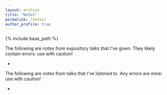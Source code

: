 ```yaml
---
layout: archive
title: "Notes"
permalink: /notes/
author_profile: true
---
```


{% include base_path %}

The following are notes from expository talks that I've given. They likely contain errors: use with caution!

* 

The following are notes from talks that I've listened to. Any errors are mine: use with caution!

* 